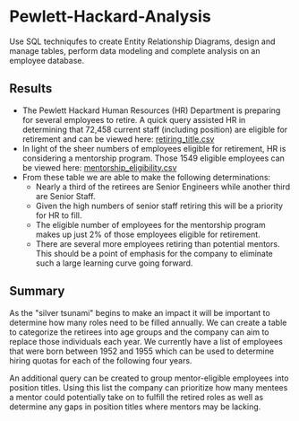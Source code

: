 # Pewlett-Hackard-Analysis
Use SQL techniqufes to create Entity Relationship Diagrams, design and manage tables, perform data modeling and complete analysis on an employee database.

## Results
- The Pewlett Hackard Human Resources (HR) Department is preparing for several employees to retire. A quick query assisted HR in determining that 72,458 current staff (including position) are eligible for retirement and can be viewed here: [retiring_title.csv](https://github.com/gforce2332/Pewlett-Hackard_Analysis/blob/main/Data/retiring_titles.csv)
- In light of the sheer numbers of employees eligible for retirement, HR is considering a mentorship program. Those 1549 eligible employees can be viewed here: [mentorship_eligibility.csv](https://github.com/gforce2332/Pewlett-Hackard_Analysis/blob/main/Data/mentorship_eligibility.csv)
- From these table we are able to make the following determinations:
  - Nearly a third of the retirees are Senior Engineers while another third are Senior Staff.
  - Given the high numbers of senior staff retiring this will be a priority for HR to fill. 
  - The eligible number of employees for the mentorship program makes up just 2% of those employees eligible for retirement.
  - There are several more employees retiring than potential mentors. This should be a point of emphasis for the company to eliminate such a large learning curve going forward. 

## Summary
As the "silver tsunami" begins to make an impact it will be important to determine how many roles need to be filled annually. We can create a table to categorize the retirees into age groups and the company can aim to replace those individuals each year. We currently have a list of employees that were born between 1952 and 1955 which can be used to determine hiring quotas for each of the following four years. 

An additional query can be created to group mentor-eligible employees into position titles. Using this list the company can prioritize how many mentees a mentor could potentially take on to fulfill the retired roles as well as determine any gaps in position titles where mentors may be lacking. 
